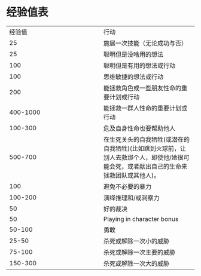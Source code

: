 # 经验值表

<table>
<colgroup>
<col style="width: 50%" />
<col style="width: 50%" />
</colgroup>
<tbody>
<tr class="odd">
<td>经验值</td>
<td>行动</td>
</tr>
<tr class="even">
<td>25</td>
<td>施展一次技能（无论成功与否）</td>
</tr>
<tr class="odd">
<td>25</td>
<td>聪明但是没啥用的想法</td>
</tr>
<tr class="even">
<td>100</td>
<td>聪明但是有用的想法或行动</td>
</tr>
<tr class="odd">
<td>100</td>
<td>思维敏捷的想法或行动</td>
</tr>
<tr class="even">
<td>200</td>
<td>能拯救角色或一些朋友性命的重要计划或行动</td>
</tr>
<tr class="odd">
<td>400-1000</td>
<td>能拯救一群人性命的重要计划或行动</td>
</tr>
<tr class="even">
<td>100-300</td>
<td>危及自身性命也要帮助他人</td>
</tr>
<tr class="odd">
<td>500-700</td>
<td>在生死关头的自我牺牲(或潜在的自我牺牲)(比如跳到火球前，让别人去救那个人，即使他/她很可能会死，或者献出自己的生命来拯救团队或其他人)。</td>
</tr>
<tr class="even">
<td>100</td>
<td>避免不必要的暴力</td>
</tr>
<tr class="odd">
<td>100-200</td>
<td>演绎推理和/或洞察力</td>
</tr>
<tr class="even">
<td>50</td>
<td>好的裁决</td>
</tr>
<tr class="odd">
<td>50</td>
<td>Playing in character bonus</td>
</tr>
<tr class="even">
<td>50-100</td>
<td>勇敢</td>
</tr>
<tr class="odd">
<td>25-50</td>
<td>杀死或解除一次小的威胁</td>
</tr>
<tr class="even">
<td>75-100</td>
<td>杀死或解除一次主要的威胁</td>
</tr>
<tr class="odd">
<td>150-300</td>
<td>杀死或解除一次大的威胁</td>
</tr>
</tbody>
</table>
